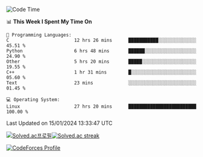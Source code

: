 
<!--START_SECTION:waka-->
![Code Time](http://img.shields.io/badge/Code%20Time-3%2C166%20hrs%2035%20mins-blue)

📊 **This Week I Spent My Time On** 

```text
💬 Programming Languages: 
C                        12 hrs 26 mins      ███████████░░░░░░░░░░░░░░   45.51 % 
Python                   6 hrs 48 mins       ██████░░░░░░░░░░░░░░░░░░░   24.90 % 
Other                    5 hrs 20 mins       █████░░░░░░░░░░░░░░░░░░░░   19.55 % 
C++                      1 hr 31 mins        █░░░░░░░░░░░░░░░░░░░░░░░░   05.60 % 
Text                     23 mins             ░░░░░░░░░░░░░░░░░░░░░░░░░   01.45 % 

💻 Operating System: 
Linux                    27 hrs 20 mins      █████████████████████████   100.00 % 
```


 Last Updated on 15/01/2024 13:33:47 UTC
<!--END_SECTION:waka-->


[![Solved.ac프로필](http://mazassumnida.wtf/api/generate_badge?boj=hckim96)](https://solved.ac/hckim96)[![Solved.ac streak](http://mazandi.herokuapp.com/api?handle=hckim96&theme=dark)](https://solved.ac/hckim96)


[![CodeForces Profile](https://cf.leed.at?id=hckim96)](https://codeforces.com/profile/hckim96)

